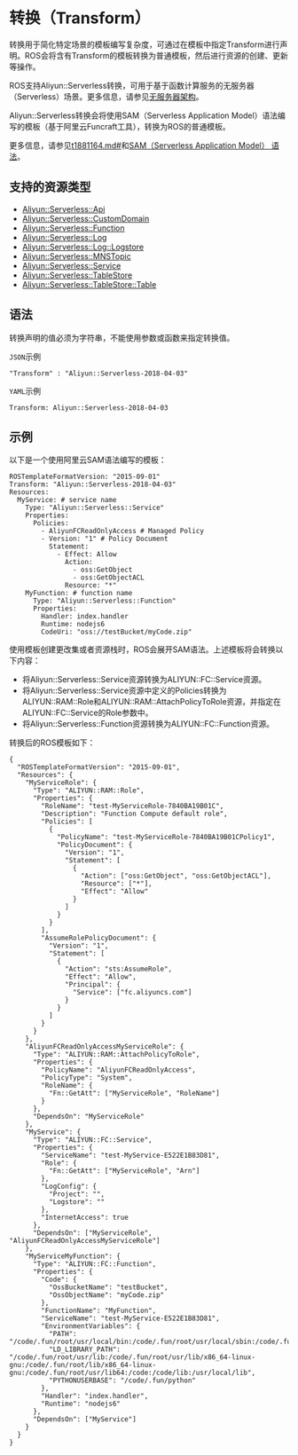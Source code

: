# 转换（Transform）

转换用于简化特定场景的模板编写复杂度，可通过在模板中指定Transform进行声明。ROS会将含有Transform的模板转换为普通模板，然后进行资源的创建、更新等操作。

ROS支持Aliyun::Serverless转换，可用于基于函数计算服务的无服务器（Serverless）场景。更多信息，请参见[无服务器架构]()。

Aliyun::Serverless转换会将使用SAM（Serverless Application Model）语法编写的模板（基于阿里云Funcraft工具），转换为ROS的普通模板。

更多信息，请参见[t1881164.md\#]()和[SAM（Serverless Application Model） 语法](https://github.com/alibaba/funcraft/blob/master/docs/specs/2018-04-03-zh-cn.md)。

## 支持的资源类型

-   [Aliyun::Serverless::Api](/cn.zh-CN/资源类型/Transform/Aliyun::Serverless::Api.md)
-   [Aliyun::Serverless::CustomDomain](/cn.zh-CN/资源类型/Transform/Aliyun::Serverless::CustomDomain.md)
-   [Aliyun::Serverless::Function](/cn.zh-CN/资源类型/Transform/Aliyun::Serverless::Function.md)
-   [Aliyun::Serverless::Log](/cn.zh-CN/资源类型/Transform/Aliyun::Serverless::Log.md)
-   [Aliyun::Serverless::Log::Logstore](/cn.zh-CN/资源类型/Transform/Aliyun::Serverless::Log::Logstore.md)
-   [Aliyun::Serverless::MNSTopic](/cn.zh-CN/资源类型/Transform/Aliyun::Serverless::MNSTopic.md)
-   [Aliyun::Serverless::Service](/cn.zh-CN/资源类型/Transform/Aliyun::Serverless::Service.md)
-   [Aliyun::Serverless::TableStore](/cn.zh-CN/资源类型/Transform/Aliyun::Serverless::TableStore.md)
-   [Aliyun::Serverless::TableStore::Table](/cn.zh-CN/资源类型/Transform/Aliyun::Serverless::TableStore::Table.md)

## 语法

转换声明的值必须为字符串，不能使用参数或函数来指定转换值。

`JSON`示例

```
"Transform" : "Aliyun::Serverless-2018-04-03"
```

`YAML`示例

```
Transform: Aliyun::Serverless-2018-04-03
```

## 示例

以下是一个使用阿里云SAM语法编写的模板：

```
ROSTemplateFormatVersion: "2015-09-01"
Transform: "Aliyun::Serverless-2018-04-03"
Resources:
  MyService: # service name
    Type: "Aliyun::Serverless::Service"
    Properties:
      Policies:
        - AliyunFCReadOnlyAccess # Managed Policy
        - Version: "1" # Policy Document
          Statement:
            - Effect: Allow
              Action:
                - oss:GetObject
                - oss:GetObjectACL
              Resource: "*"
    MyFunction: # function name
      Type: "Aliyun::Serverless::Function"
      Properties:
        Handler: index.handler
        Runtime: nodejs6
        CodeUri: "oss://testBucket/myCode.zip"
```

使用模板创建更改集或者资源栈时，ROS会展开SAM语法。上述模板将会转换以下内容：

-   将Aliyun::Serverless::Service资源转换为ALIYUN::FC::Service资源。
-   将Aliyun::Serverless::Service资源中定义的Policies转换为ALIYUN::RAM::Role和ALIYUN::RAM::AttachPolicyToRole资源，并指定在 ALIYUN::FC::Service的Role参数中。
-   将Aliyun::Serverless::Function资源转换为ALIYUN::FC::Function资源。

转换后的ROS模板如下：

```
{
  "ROSTemplateFormatVersion": "2015-09-01",
  "Resources": {
    "MyServiceRole": {
      "Type": "ALIYUN::RAM::Role",
      "Properties": {
        "RoleName": "test-MyServiceRole-7840BA19B01C",
        "Description": "Function Compute default role",
        "Policies": [
          {
            "PolicyName": "test-MyServiceRole-7840BA19B01CPolicy1",
            "PolicyDocument": {
              "Version": "1",
              "Statement": [
                {
                  "Action": ["oss:GetObject", "oss:GetObjectACL"],
                  "Resource": ["*"],
                  "Effect": "Allow"
                }
              ]
            }
          }
        ],
        "AssumeRolePolicyDocument": {
          "Version": "1",
          "Statement": [
            {
              "Action": "sts:AssumeRole",
              "Effect": "Allow",
              "Principal": {
                "Service": ["fc.aliyuncs.com"]
              }
            }
          ]
        }
      }
    },
    "AliyunFCReadOnlyAccessMyServiceRole": {
      "Type": "ALIYUN::RAM::AttachPolicyToRole",
      "Properties": {
        "PolicyName": "AliyunFCReadOnlyAccess",
        "PolicyType": "System",
        "RoleName": {
          "Fn::GetAtt": ["MyServiceRole", "RoleName"]
        }
      },
      "DependsOn": "MyServiceRole"
    },
    "MyService": {
      "Type": "ALIYUN::FC::Service",
      "Properties": {
        "ServiceName": "test-MyService-E522E1B83D81",
        "Role": {
          "Fn::GetAtt": ["MyServiceRole", "Arn"]
        },
        "LogConfig": {
          "Project": "",
          "Logstore": ""
        },
        "InternetAccess": true
      },
      "DependsOn": ["MyServiceRole", "AliyunFCReadOnlyAccessMyServiceRole"]
    },
    "MyServiceMyFunction": {
      "Type": "ALIYUN::FC::Function",
      "Properties": {
        "Code": {
          "OssBucketName": "testBucket",
          "OssObjectName": "myCode.zip"
        },
        "FunctionName": "MyFunction",
        "ServiceName": "test-MyService-E522E1B83D81",
        "EnvironmentVariables": {
          "PATH": "/code/.fun/root/usr/local/bin:/code/.fun/root/usr/local/sbin:/code/.fun/root/usr/bin:/code/.fun/root/usr/sbin:/code/.fun/root/sbin:/code/.fun/root/bin:/code/.fun/python/bin:/usr/local/bin:/usr/local/sbin:/usr/bin:/usr/sbin:/sbin:/bin",
          "LD_LIBRARY_PATH": "/code/.fun/root/usr/lib:/code/.fun/root/usr/lib/x86_64-linux-gnu:/code/.fun/root/lib/x86_64-linux-gnu:/code/.fun/root/usr/lib64:/code:/code/lib:/usr/local/lib",
          "PYTHONUSERBASE": "/code/.fun/python"
        },
        "Handler": "index.handler",
        "Runtime": "nodejs6"
      },
      "DependsOn": ["MyService"]
    }
  }
}
```

